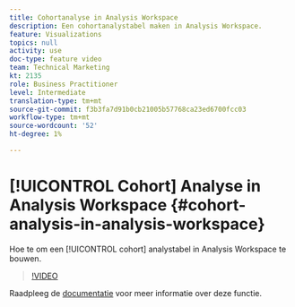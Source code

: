 ```yaml
---
title: Cohortanalyse in Analysis Workspace
description: Een cohortanalystabel maken in Analysis Workspace.
feature: Visualizations
topics: null
activity: use
doc-type: feature video
team: Technical Marketing
kt: 2135
role: Business Practitioner
level: Intermediate
translation-type: tm+mt
source-git-commit: f3b3fa7d91b0cb21005b57768ca23ed6700fcc03
workflow-type: tm+mt
source-wordcount: '52'
ht-degree: 1%

---
```



# [!UICONTROL Cohort] Analyse in Analysis Workspace  {#cohort-analysis-in-analysis-workspace}

Hoe te om een [!UICONTROL cohort] analystabel in Analysis Workspace te bouwen.

>[!VIDEO](https://video.tv.adobe.com/v/23990/?quality=12)

Raadpleeg de [documentatie](https://marketing.adobe.com/resources/help/en_US/analytics/analysis-workspace/cohort_analysis.html) voor meer informatie over deze functie.
